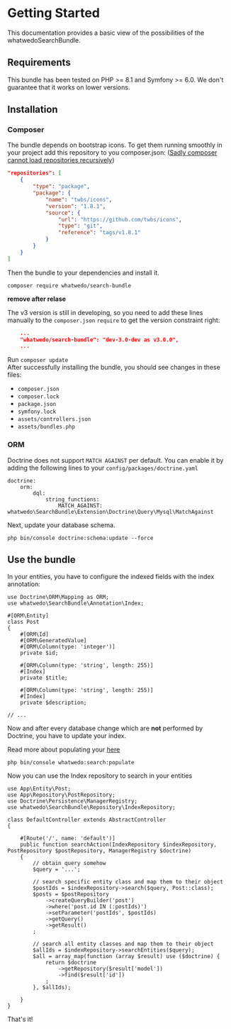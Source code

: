 # Getting Started

This documentation provides a basic view of the possibilities of the whatwedoSearchBundle. 

## Requirements

This bundle has been tested on PHP >= 8.1 and Symfony >= 6.0. 
We don't guarantee that it works on lower versions.

## Installation

### Composer
The bundle depends on bootstrap icons. To get them running smoothly in your project
add this repository to you composer.json: ([Sadly composer cannot load repositories recursively](https://getcomposer.org/doc/faqs/why-cant-composer-load-repositories-recursively.md))
```json
"repositories": [
    {
        "type": "package",
        "package": {
            "name": "twbs/icons",
            "version": "1.8.1",
            "source": {
                "url": "https://github.com/twbs/icons",
                "type": "git",
                "reference": "tags/v1.8.1"
            }
        }
    }
]
```
Then the bundle to your dependencies and install it.

```
composer require whatwedo/search-bundle
```
**remove after relase**

The v3 version is still in developing,
so you need to add these lines manually to the `composer.json` `require` to get the version constraint right:
```json
    ...
    "whatwedo/search-bundle": "dev-3.0-dev as v3.0.0",
    ...
```
Run `composer update`  
After successfully installing the bundle, you should see changes in these files:
 - `composer.json`
 - `composer.lock`
 - `package.json`
 - `symfony.lock`
 - `assets/controllers.json`
 - `assets/bundles.php`

### ORM
Doctrine does not support `MATCH AGAINST` per default. You can enable it by adding the following lines to your `config/packages/doctrine.yaml`

```
doctrine:
    orm:
        dql:
            string_functions:
                MATCH_AGAINST: whatwedo\SearchBundle\Extension\Doctrine\Query\Mysql\MatchAgainst
```

Next, update your database schema.

```
php bin/console doctrine:schema:update --force
```


## Use the bundle

In your entities, you have to configure the indexed fields with the index annotation:

```
use Doctrine\ORM\Mapping as ORM;
use whatwedo\SearchBundle\Annotation\Index;

#[ORM\Entity]
class Post
{
    #[ORM\Id]
    #[ORM\GeneratedValue]
    #[ORM\Column(type: 'integer')]
    private $id;

    #[ORM\Column(type: 'string', length: 255)]
    #[Index]
    private $title;

    #[ORM\Column(type: 'string', length: 255)]
    #[Index]
    private $description;
    
// ...
```

Now and after every database change which are **not** performed by Doctrine, you have to update your index.

Read more about populating your [here](indexing.md)

```
php bin/console whatwedo:search:populate
```

Now you can use the Index repository to search in your entities

```
use App\Entity\Post;
use App\Repository\PostRepository;
use Doctrine\Persistence\ManagerRegistry;
use whatwedo\SearchBundle\Repository\IndexRepository;

class DefaultController extends AbstractController
{

    #[Route('/', name: 'default')]
    public function searchAction(IndexRepository $indexRepository, PostRepository $postRepository, ManagerRegistry $doctrine)
    {
        // obtain query somehow
        $query = '...';

        // search specific entity class and map them to their object
        $postIds = $indexRepository->search($query, Post::class);
        $posts = $postRepository
            ->createQueryBuilder('post')
            ->where('post.id IN (:postIds)')
            ->setParameter('postIds', $postIds)
            ->getQuery()
            ->getResult()
        ;

        // search all entity classes and map them to their object
        $allIds = $indexRepository->searchEntities($query);
        $all = array_map(function (array $result) use ($doctrine) {
            return $doctrine
                ->getRepository($result['model'])
                ->find($result['id'])
            ;
        }, $allIds);
        
    }
}
```

That's it!

